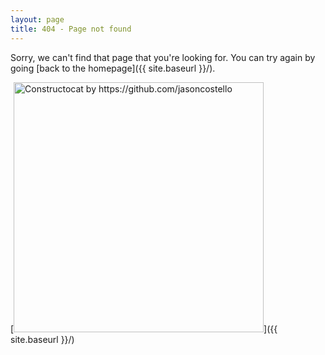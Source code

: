 ```yaml
---
layout: page
title: 404 - Page not found
---
```


Sorry, we can't find that page that you're looking for. You can try again by going [back to the homepage]({{ site.baseurl }}/).

[<img src="{{ site.baseurl }}/resources/404.jpg" alt="Constructocat by https://github.com/jasoncostello" style="width: 400px;"/>]({{ site.baseurl }}/)
